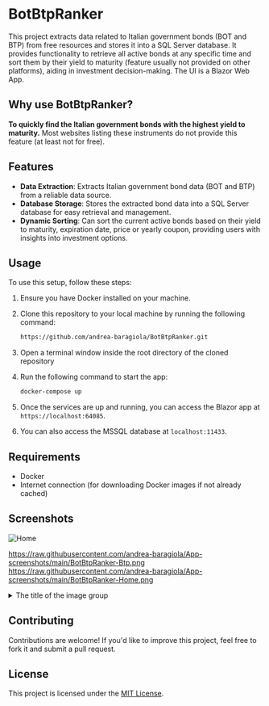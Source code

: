 # BotBtpRanker

This project extracts data related to Italian government bonds (BOT and BTP) from free resources and stores it into a SQL Server database.
It provides functionality to retrieve all active bonds at any specific time and sort them by their yield to maturity (feature usually not provided on other platforms), aiding in investment decision-making.
The UI is a Blazor Web App.

## Why use BotBtpRanker?

**To quickly find the Italian government bonds with the highest yield to maturity.**
Most websites listing these instruments do not provide this feature (at least not for free).


## Features

- **Data Extraction**: Extracts Italian government bond data (BOT and BTP) from a reliable data source.
- **Database Storage**: Stores the extracted bond data into a SQL Server database for easy retrieval and management.
- **Dynamic Sorting**: Can sort the current active bonds based on their yield to maturity, expiration date, price or yearly coupon, providing users with insights into investment options.

## Usage

To use this setup, follow these steps:

1. Ensure you have Docker installed on your machine.
2. Clone this repository to your local machine by running the following command:

    ```bash
    https://github.com/andrea-baragiola/BotBtpRanker.git
    ```

3. Open a terminal window inside the root directory of the cloned repository
4. Run the following command to start the app:

    ```bash
    docker-compose up
    ```

6. Once the services are up and running, you can access the Blazor app at `https://localhost:64085`.
7. You can also access the MSSQL database at `localhost:11433`.

## Requirements

- Docker
- Internet connection (for downloading Docker images if not already cached)

## Screenshots
![Home](https://raw.githubusercontent.com/andrea-baragiola/App-screenshots/main/BotBtpRanker-Bot.png)

https://raw.githubusercontent.com/andrea-baragiola/App-screenshots/main/BotBtpRanker-Btp.png
https://raw.githubusercontent.com/andrea-baragiola/App-screenshots/main/BotBtpRanker-Home.png

<details>
  <summary>The title of the image group</summary>
  <img src="https://raw.githubusercontent.com/andrea-baragiola/App-screenshots/main/BotBtpRanker-Home.png" alt="image-description"/>
  <img src="https://raw.githubusercontent.com/andrea-baragiola/App-screenshots/main/BotBtpRanker-Btp.png" alt="image-description"/>
  <img src="https://raw.githubusercontent.com/andrea-baragiola/App-screenshots/main/BotBtpRanker-Bot.png" alt="image-description"/>
</details>


## Contributing

Contributions are welcome! If you'd like to improve this project, feel free to fork it and submit a pull request.

## License

This project is licensed under the [MIT License](LICENSE).
